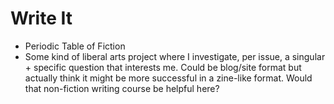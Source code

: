 # Write It

* Periodic Table of Fiction
* Some kind of liberal arts project where I investigate, per issue, a singular + specific question that interests me. Could be blog/site format but actually think it might be more successful in a zine-like format. Would that non-fiction writing course be helpful here?
